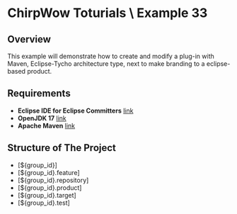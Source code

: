# ChirpWow Toturials \ Example 33

## Overview
This example will demonstrate how to create and modify a plug-in with Maven,
Eclipse-Tycho architecture type, next to make branding to a eclipse-based product.

## Requirements
* **Eclipse IDE for Eclipse Committers** [link](https://www.eclipse.org/downloads/)
* **OpenJDK 17** [link](https://adoptium.net/)
* **Apache Maven** [link](https://maven.apache.org/)

## Structure of The Project
* [${group_id}]
* [${group_id}.feature]
* [${group_id}.repository]
* [${group_id}.product]
* [${group_id}.target]
* [${group_id}.test]
